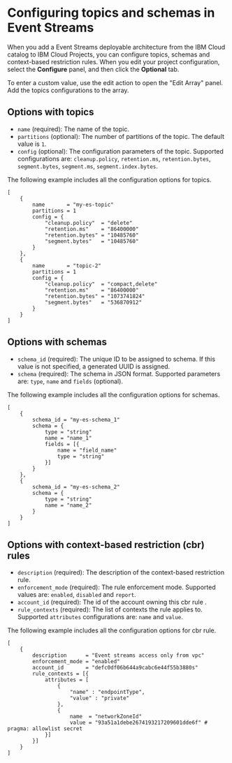 # Configuring topics and schemas in Event Streams

When you add a Event Streams deployable architecture from the IBM Cloud catalog to IBM Cloud Projects, you can configure topics, schemas and context-based restriction rules. When you edit your project configuration, select the **Configure** panel, and then click the **Optional** tab.

To enter a custom value, use the edit action to open the "Edit Array" panel. Add the topics configurations to the array.

## Options with topics <a name="options-with-topics"></a>

- `name` (required): The name of the topic.
- `partitions` (optional): The number of partitions of the topic. The default value is `1`.
- `config` (optional): The configuration parameters of the topic. Supported configurations are: `cleanup.policy`, `retention.ms`, `retention.bytes`, `segment.bytes`, `segment.ms`, `segment.index.bytes`.

The following example includes all the configuration options for topics.

```hcl
[
    {
        name       = "my-es-topic"
        partitions = 1
        config = {
            "cleanup.policy"  = "delete"
            "retention.ms"    = "86400000"
            "retention.bytes" = "10485760"
            "segment.bytes"   = "10485760"
        }
    },
    {
        name       = "topic-2"
        partitions = 1
        config = {
            "cleanup.policy"  = "compact,delete"
            "retention.ms"    = "86400000"
            "retention.bytes" = "1073741824"
            "segment.bytes"   = "536870912"
        }
    }
]
```

## Options with schemas <a name="options-with-schemas"></a>

- `schema_id` (required): The unique ID to be assigned to schema. If this value is not specified, a generated UUID is assigned.
- `schema` (required): The schema in JSON format. Supported parameters are: `type`, `name` and `fields` (optional).

The following example includes all the configuration options for schemas.

```hcl
[
    {
        schema_id = "my-es-schema_1"
        schema = {
            type = "string"
            name = "name_1"
            fields = [{
                name = "field_name"
                type = "string"
            }]
        }
    },
    {
        schema_id = "my-es-schema_2"
        schema = {
            type = "string"
            name = "name_2"
        }
    }
]
```

## Options with context-based restriction (cbr) rules <a name="options-with-cbr"></a>

- `description` (required): The description of the context-based restriction rule.
- `enforcement_mode` (required): The rule enforcement mode. Supported values are: `enabled`, `disabled` and `report`.
- `account_id` (required): The id of the account owning this cbr rule .
- `rule_contexts` (required): The list of contexts the rule applies to. Supported `attributes` configurations are: `name` and `value`.

The following example includes all the configuration options for cbr rule.

```hcl
[
    {
        description      = "Event streams access only from vpc"
        enforcement_mode = "enabled"
        account_id       = "defc0df06b644a9cabc6e44f55b3880s"
        rule_contexts = [{
            attributes = [
                {
                    "name" : "endpointType",
                    "value" : "private"
                },
                {
                    name  = "networkZoneId"
                    value = "93a51a1debe2674193217209601dde6f" # pragma: allowlist secret
            }]
        }]
    }
]
```
